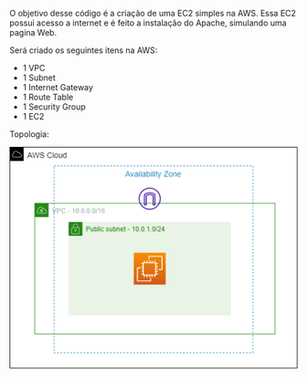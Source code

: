 O objetivo desse código é a criação de uma EC2 simples na AWS. Essa EC2 possui acesso a internet e é feito a instalação do Apache, simulando uma pagina Web.

Será criado os seguintes itens na AWS:

- 1 VPC
- 1 Subnet
- 1 Internet Gateway
- 1 Route Table
- 1 Security Group
- 1 EC2

Topologia:


![alt text](https://raw.githubusercontent.com/melqui10/Terraform/main/simple_ec2/simple_ec2.drwaio.png)
